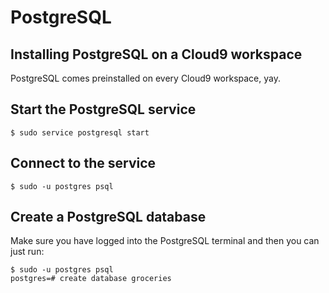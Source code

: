 # PostgreSQL

## Installing PostgreSQL on a Cloud9 workspace

PostgreSQL comes preinstalled on every Cloud9 workspace, yay.

## Start the PostgreSQL service

    $ sudo service postgresql start

## Connect to the service

    $ sudo -u postgres psql 

## Create a PostgreSQL database

Make sure you have logged into the PostgreSQL terminal and then you can just run:

    $ sudo -u postgres psql 
    postgres=# create database groceries
